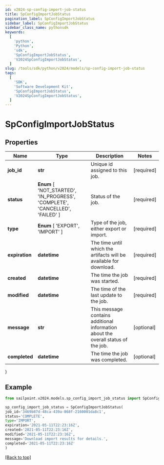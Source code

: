 ```yaml
---
id: v2024-sp-config-import-job-status
title: SpConfigImportJobStatus
pagination_label: SpConfigImportJobStatus
sidebar_label: SpConfigImportJobStatus
sidebar_class_name: pythonsdk
keywords:
  [
    'python',
    'Python',
    'sdk',
    'SpConfigImportJobStatus',
    'V2024SpConfigImportJobStatus',
  ]
slug: /tools/sdk/python/v2024/models/sp-config-import-job-status
tags:
  [
    'SDK',
    'Software Development Kit',
    'SpConfigImportJobStatus',
    'V2024SpConfigImportJobStatus',
  ]
---
```


# SpConfigImportJobStatus

## Properties

| Name | Type | Description | Notes |
| --- | --- | --- | --- |
| **job_id** | **str** | Unique id assigned to this job. | [required] |
| **status** | **Enum** [ 'NOT_STARTED', 'IN_PROGRESS', 'COMPLETE', 'CANCELLED', 'FAILED' ] | Status of the job. | [required] |
| **type** | **Enum** [ 'EXPORT', 'IMPORT' ] | Type of the job, either export or import. | [required] |
| **expiration** | **datetime** | The time until which the artifacts will be available for download. | [required] |
| **created** | **datetime** | The time the job was started. | [required] |
| **modified** | **datetime** | The time of the last update to the job. | [required] |
| **message** | **str** | This message contains additional information about the overall status of the job. | [optional] |
| **completed** | **datetime** | The time the job was completed. | [optional] |

}

## Example

```python
from sailpoint.v2024.models.sp_config_import_job_status import SpConfigImportJobStatus

sp_config_import_job_status = SpConfigImportJobStatus(
job_id='3469b87d-48ca-439a-868f-2160001da8c1',
status='COMPLETE',
type='IMPORT',
expiration='2021-05-11T22:23:16Z',
created='2021-05-11T22:23:16Z',
modified='2021-05-11T22:23:16Z',
message='Download import results for details.',
completed='2021-05-11T22:23:16Z'
)

```

[[Back to top]](#)
